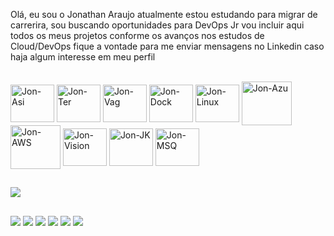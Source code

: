 Olá, eu sou o Jonathan Araujo
atualmente estou estudando para migrar de carrerira, sou buscando oportunidades para DevOps Jr
vou incluir aqui todos os meus projetos conforme os avanços nos estudos de Cloud/DevOps
fique a vontade para me enviar mensagens no Linkedin caso haja algum interesse em meu perfil
<div style="display: inline_block"><br>
  <img align="center" alt="Jon-Asi" height="60" width="70" src="https://cdn.jsdelivr.net/gh/devicons/devicon/icons/ansible/ansible-original-wordmark.svg">
  <img align="center" alt="Jon-Ter" height="60" width="70" src="https://cdn.jsdelivr.net/gh/devicons/devicon/icons/terraform/terraform-original-wordmark.svg">
  <img align="center" alt="Jon-Vag" height="60" width="70" src="https://cdn.jsdelivr.net/gh/devicons/devicon/icons/vagrant/vagrant-original.svg">
  <img align="center" alt="Jon-Dock" height="60" width="70" src="https://cdn.jsdelivr.net/gh/devicons/devicon/icons/docker/docker-original-wordmark.svg">
  <img align="center" alt="Jon-Linux" height="60" width="70" src="https://cdn.jsdelivr.net/gh/devicons/devicon/icons/linux/linux-original.svg">
  <img align="center" alt="Jon-Azu" height="70" width="80" src="https://cdn.jsdelivr.net/gh/devicons/devicon/icons/azure/azure-original-wordmark.svg">
  <img align="center" alt="Jon-AWS" height="70" width="80" src="https://cdn.jsdelivr.net/gh/devicons/devicon/icons/amazonwebservices/amazonwebservices-original-wordmark.svg">
  <img align="center" alt="Jon-Vision" height="60" width="70" src="https://cdn.jsdelivr.net/gh/devicons/devicon/icons/vscode/vscode-original.svg">
  <img align="center" alt="Jon-JK" height="60" width="70" src="https://cdn.jsdelivr.net/gh/devicons/devicon/icons/jenkins/jenkins-original.svg">
  <img align="center" alt="Jon-MSQ" height="60" width="70" src="https://cdn.jsdelivr.net/gh/devicons/devicon/icons/mysql/mysql-original-wordmark.svg">
</div>

##

<picture>
  <source
    srcset="https://github-readme-stats.vercel.app/api?username=jonathanaraujo92&show_icons=true&theme=dark"
    media="(prefers-color-scheme: dark)"
  />
  <source
    srcset="https://github-readme-stats.vercel.app/api?usarname=jonathanaraujo92&show_icons=true"
    media="(prefers-color-scheme: dark), (prefers-color-scheme: no-preference)"
  />
  <img src="https://github-readme-stats.vercel.app/api?username=jonathanaraujo92&show_icons=true" />
</picture>

##


  
  ##
  
<div> 
  <a href="[https://www.youtube.com/channel/UC_-uuuZbY0AAt9CViNzvc-Q](https://www.youtube.com/channel/UCN0DSOLCoQRlMPBnLh7WI1g)" target="_blank"><img src="https://img.shields.io/badge/YouTube-FF0000?style=for-the-badge&logo=youtube&logoColor=white" target="_blank"></a>
  <a href="https://instagram.com/jonathanaraujo92" target="_blank"><img src="https://img.shields.io/badge/-Instagram-%23E4405F?style=for-the-badge&logo=instagram&logoColor=white" target="_blank"></a>
 	<a href="https://www.twitch.tv/jonathanaraujo92" target="_blank"><img src="https://img.shields.io/badge/Twitch-9146FF?style=for-the-badge&logo=twitch&logoColor=white" target="_blank"></a>
 <a href="https://discord.gg/823854752705150976" target="_blank"><img src="https://img.shields.io/badge/Discord-7289DA?style=for-the-badge&logo=discord&logoColor=white" target="_blank"></a> 
  <a href = "mailto:jonathanaraujo92@icloud.com"><img src="https://img.shields.io/badge/-Gmail-%23333?style=for-the-badge&logo=gmail&logoColor=white" target="_blank"></a>
  <a href="https://www.linkedin.com/in/jonathanaraujo92" target="_blank"><img src="https://img.shields.io/badge/-LinkedIn-%230077B5?style=for-the-badge&logo=linkedin&logoColor=white" target="_blank"></a>
</div>
